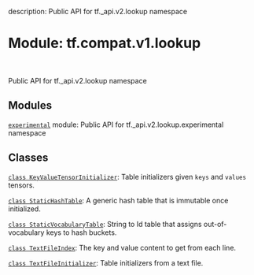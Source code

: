 description: Public API for tf._api.v2.lookup namespace

<div itemscope itemtype="http://developers.google.com/ReferenceObject">
<meta itemprop="name" content="tf.compat.v1.lookup" />
<meta itemprop="path" content="Stable" />
</div>

# Module: tf.compat.v1.lookup

<!-- Insert buttons and diff -->

<table class="tfo-notebook-buttons tfo-api nocontent" align="left">

</table>



Public API for tf._api.v2.lookup namespace



## Modules

[`experimental`](../../../tf/compat/v1/lookup/experimental.md) module: Public API for tf._api.v2.lookup.experimental namespace

## Classes

[`class KeyValueTensorInitializer`](../../../tf/lookup/KeyValueTensorInitializer.md): Table initializers given `keys` and `values` tensors.

[`class StaticHashTable`](../../../tf/compat/v1/lookup/StaticHashTable.md): A generic hash table that is immutable once initialized.

[`class StaticVocabularyTable`](../../../tf/compat/v1/lookup/StaticVocabularyTable.md): String to Id table that assigns out-of-vocabulary keys to hash buckets.

[`class TextFileIndex`](../../../tf/lookup/TextFileIndex.md): The key and value content to get from each line.

[`class TextFileInitializer`](../../../tf/lookup/TextFileInitializer.md): Table initializers from a text file.

